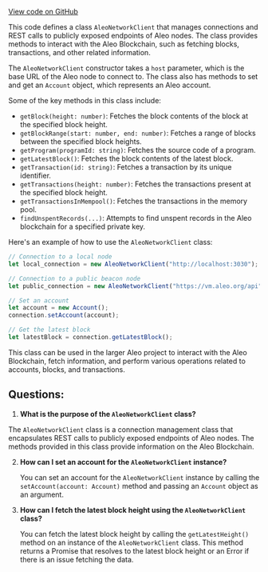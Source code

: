 [View code on GitHub](https://github.com/AleoHQ/aleo/sdk/docs/aleo_network_client.ts.html)

This code defines a class `AleoNetworkClient` that manages connections and REST calls to publicly exposed endpoints of Aleo nodes. The class provides methods to interact with the Aleo Blockchain, such as fetching blocks, transactions, and other related information.

The `AleoNetworkClient` constructor takes a `host` parameter, which is the base URL of the Aleo node to connect to. The class also has methods to set and get an `Account` object, which represents an Aleo account.

Some of the key methods in this class include:

- `getBlock(height: number)`: Fetches the block contents of the block at the specified block height.
- `getBlockRange(start: number, end: number)`: Fetches a range of blocks between the specified block heights.
- `getProgram(programId: string)`: Fetches the source code of a program.
- `getLatestBlock()`: Fetches the block contents of the latest block.
- `getTransaction(id: string)`: Fetches a transaction by its unique identifier.
- `getTransactions(height: number)`: Fetches the transactions present at the specified block height.
- `getTransactionsInMempool()`: Fetches the transactions in the memory pool.
- `findUnspentRecords(...)`: Attempts to find unspent records in the Aleo blockchain for a specified private key.

Here's an example of how to use the `AleoNetworkClient` class:

```javascript
// Connection to a local node
let local_connection = new AleoNetworkClient("http://localhost:3030");

// Connection to a public beacon node
let public_connection = new AleoNetworkClient("https://vm.aleo.org/api");

// Set an account
let account = new Account();
connection.setAccount(account);

// Get the latest block
let latestBlock = connection.getLatestBlock();
```

This class can be used in the larger Aleo project to interact with the Aleo Blockchain, fetch information, and perform various operations related to accounts, blocks, and transactions.
## Questions: 
 1. **What is the purpose of the `AleoNetworkClient` class?**

   The `AleoNetworkClient` class is a connection management class that encapsulates REST calls to publicly exposed endpoints of Aleo nodes. The methods provided in this class provide information on the Aleo Blockchain.

2. **How can I set an account for the `AleoNetworkClient` instance?**

   You can set an account for the `AleoNetworkClient` instance by calling the `setAccount(account: Account)` method and passing an `Account` object as an argument.

3. **How can I fetch the latest block height using the `AleoNetworkClient` class?**

   You can fetch the latest block height by calling the `getLatestHeight()` method on an instance of the `AleoNetworkClient` class. This method returns a Promise that resolves to the latest block height or an Error if there is an issue fetching the data.